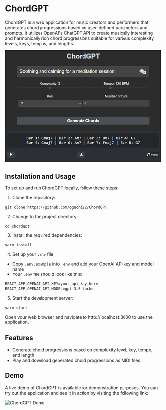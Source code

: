 # ChordGPT

ChordGPT is a web application for music creators and performers that generates chord progressions based on user-defined parameters and prompts. It utilizes OpenAI's ChatGPT API to create musically interesting and harmonically rich chord progressions suitable for various complexity levels, keys, tempos, and lengths.

![ChordGPT Screenshot](images/screenshot.png)

## Installation and Usage

To set up and run ChordGPT locally, follow these steps:

1. Clone the repository:

```
git clone https://github.com/oguchi22/ChordGPT
```

2. Change to the project directory:

```
cd chordgpt
```

3. Install the required dependencies:

```
yarn install
```

4. Set up your `.env` file

- Copy `.env.example` into `.env` and add your OpenAI API key and model name
- Your `.env` file should look like this:

```
REACT_APP_OPENAI_API_KEY=your_api_key_here
REACT_APP_OPENAI_API_MODEL=gpt-3.5-turbo
```

5. Start the development server:

```
yarn start
```

Open your web browser and navigate to http://localhost:3000 to use the application.

## Features

- Generate chord progressions based on complexity level, key, tempo, and length
- Play and download generated chord progressions as MIDI files

## Demo

A live demo of ChordGPT is available for demonstration purposes. You can try out the application and see it in action by visiting the following link:

![ChordGPT Demo](https://oguchi22.github.io/ChordGPT/)
